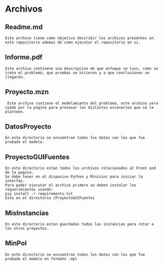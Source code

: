# Archivos
## Readme.md
    Este archivo tiene como objetivo describir los archivos presentes en este repositorio ademas de como ejecutar el repositorio en si.

## Informe.pdf
    Este archivo continene una descripcion de que enfoque se tuvo, como se trato el problema, que pruebas se hicieron y a que conclusiones se llegaron.

## Proyecto.mzn
     Este archivo contiene el modelamiento del problema, este archivo sera usado por la pagina para procesar los distintos escenarios que se le planteen.

## DatosProyecto
    En este directorio se encuentran todos los datos con los que fue probado el modelo.
    
## ProyectoGUIFuentes
    En este directorio estan todos los archivos relacionados al Front end de la pagina.
    Se debe tener en el disposivo Python y Minizinc para iniciar la interfaz.
    Para poder ejecutar el archivo primero se deben instalar los requerimientos usando:
    pip install -r requirements.txt
    Esto en el directorio /ProyectoGUIFuentes

## MisInstancias
    En este directorio estan guardadas todas las instancias para retar a los otros proyectos.

## MinPol
    En este directorio se encuentran todos los datos con los que fue probado el modelo en formato .mpl
